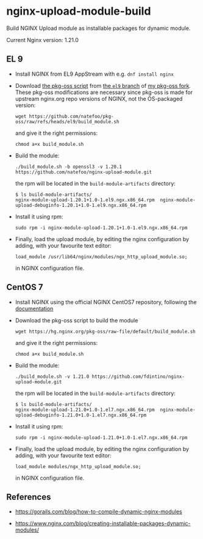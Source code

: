 nginx-upload-module-build
=========================

Build NGINX Upload module as installable packages for dynamic module.

Current Nginx version: 1.21.0

EL 9
----

* Install NGINX from EL9 AppStream with e.g. `dnf install nginx`

* Download [the pkg-oss script](https://github.com/natefoo/pkg-oss/blob/el9/build_module.sh) from [the `el9` branch](https://github.com/natefoo/pkg-oss/tree/el9) of [my pkg-oss fork](https://github.com/natefoo/pkg-oss/). These pkg-oss modifications are necessary since pkg-oss is made for upstream nginx.org repo versions of NGINX, not the OS-packaged version:

  ```
  wget https://github.com/natefoo/pkg-oss/raw/refs/heads/el9/build_module.sh
  ```

  and give it the right permissions:

  ```
  chmod a+x build_module.sh
  ```

* Build the module:

  ```
  ./build_module.sh -b openssl3 -v 1.20.1 https://github.com/natefoo/nginx-upload-module.git
  ```

  the rpm will be located in the ``build-module-artifacts`` directory:

  ```
  $ ls build-module-artifacts/
  nginx-module-upload-1.20.1+1.0-1.el9.ngx.x86_64.rpm  nginx-module-upload-debuginfo-1.20.1+1.0-1.el9.ngx.x86_64.rpm
  ```

* Install it using rpm:

  ```
  sudo rpm -i nginx-module-upload-1.20.1+1.0-1.el9.ngx.x86_64.rpm
  ```

* Finally, load the upload module, by editing the nginx configuration by adding, with your favourite text editor:

  ```
  load_module /usr/lib64/nginx/modules/ngx_http_upload_module.so;

  ```
  in NGINX configuration file.

CentOS 7
--------

* Install NGINX using the official NGINX CentOS7 repository, following the [documentation](http://nginx.org/en/linux_packages.html#RHEL-CentOS)

* Download the pkg-oss script to build the module

  ```
  wget https://hg.nginx.org/pkg-oss/raw-file/default/build_module.sh
  ```

  and give it the right permissions:

  ```
  chmod a+x build_module.sh
  ```

* Build the module:

  ```
  ./build_module.sh -v 1.21.0 https://github.com/fdintino/nginx-upload-module.git
  ```

  the rpm will be located in the ``build-module-artifacts`` directory:

  ```
  $ ls build-module-artifacts/
  nginx-module-upload-1.21.0+1.0-1.el7.ngx.x86_64.rpm  nginx-module-upload-debuginfo-1.21.0+1.0-1.el7.ngx.x86_64.rpm
  ```

* Install it using rpm:

  ```
  sudo rpm -i nginx-module-upload-1.21.0+1.0-1.el7.ngx.x86_64.rpm
  ```

* Finally, load the upload module, by editing the nginx configuration by adding, with your favourite text editor:

  ```
  load_module modules/ngx_http_upload_module.so;
  ```
  in NGINX configuration file.

References
----------

* https://gorails.com/blog/how-to-compile-dynamic-nginx-modules

* https://www.nginx.com/blog/creating-installable-packages-dynamic-modules/
